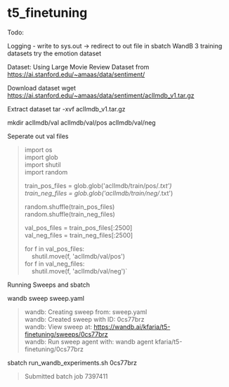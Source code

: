 # t5_finetuning

Todo:

Logging - write to sys.out -> redirect to out file in sbatch
WandB
3 training datasets
try the emotion dataset

Dataset:
Using Large Movie Review Dataset from https://ai.stanford.edu/~amaas/data/sentiment/

Download dataset
wget https://ai.stanford.edu/~amaas/data/sentiment/aclImdb_v1.tar.gz

Extract dataset
tar -xvf aclImdb_v1.tar.gz

mkdir aclImdb/val aclImdb/val/pos aclImdb/val/neg

Seperate out val files

> import os  
> import glob  
> import shutil  
> import random  
>
> train_pos_files = glob.glob('aclImdb/train/pos/*.txt')  
> train_neg_files = glob.glob('aclImdb/train/neg/*.txt')  
>
> random.shuffle(train_pos_files)  
> random.shuffle(train_neg_files)  
>
> val_pos_files = train_pos_files[:2500]  
> val_neg_files = train_neg_files[:2500]  
>
> for f in val_pos_files:  
> &nbsp;&nbsp;&nbsp;&nbsp;shutil.move(f,  'aclImdb/val/pos')  
> for f in val_neg_files:  
> &nbsp;&nbsp;&nbsp;&nbsp;shutil.move(f,  'aclImdb/val/neg')`  

Running Sweeps and sbatch

wandb sweep sweep.yaml
> wandb: Creating sweep from: sweep.yaml  
> wandb: Created sweep with ID: 0cs77brz  
> wandb: View sweep at: https://wandb.ai/kfaria/t5-finetuning/sweeps/0cs77brz  
> wandb: Run sweep agent with: wandb agent kfaria/t5-finetuning/0cs77brz  

sbatch run_wandb_experiments.sh 0cs77brz  
> Submitted batch job 7397411  